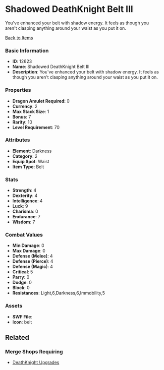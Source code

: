 # Shadowed DeathKnight Belt III

You've enhanced your belt with shadow energy. It feels as though you aren't clasping anything around your waist as you put it on.

[Back to Items](../items.md)

### Basic Information

- **ID**: 12623
- **Name**: Shadowed DeathKnight Belt III
- **Description**: You&#039;ve enhanced your belt with shadow energy. It feels as though you aren&#039;t clasping anything around your waist as you put it on.

### Properties

- **Dragon Amulet Required**: 0
- **Currency**: 2
- **Max Stack Size**: 1
- **Bonus**: 7
- **Rarity**: 10
- **Level Requirement**: 70

### Attributes

- **Element**: Darkness
- **Category**: 2
- **Equip Spot**: Waist
- **Item Type**: Belt

### Stats

- **Strength**: 4
- **Dexterity**: 4
- **Intelligence**: 4
- **Luck**: 9
- **Charisma**: 0
- **Endurance**: 7
- **Wisdom**: 7

### Combat Values

- **Min Damage**: 0
- **Max Damage**: 0
- **Defense (Melee)**: 4
- **Defense (Pierce)**: 4
- **Defense (Magic)**: 4
- **Critical**: 5
- **Parry**: 0
- **Dodge**: 0
- **Block**: 0
- **Resistances**: Light,6,Darkness,6,Immobility,5

### Assets

- **SWF File**: 
- **Icon**: belt

## Related

### Merge Shops Requiring

- [DeathKnight Upgrades](../merge-shops/210-deathknight-upgrades.md)

